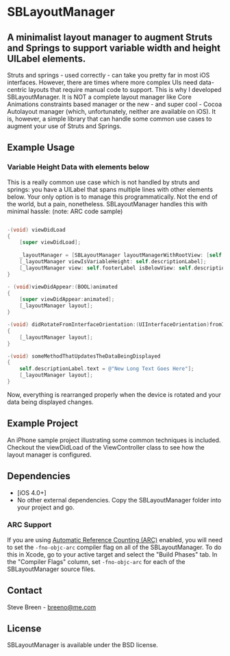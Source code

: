 # SBLayoutManager
## A minimalist layout manager to augment Struts and Springs to support variable width and height UILabel elements.

Struts and springs - used correctly - can take you pretty far in most iOS interfaces.
However, there are times where more complex UIs need data-centric layouts that require manual code to support. 
This is why I developed SBLayoutManager.  It is NOT a complete layout manager like Core Animations constraints based manager or the new - and super cool - Cocoa Autolayout manager (which, unfortunately, neither are available on iOS). It is, however, a simple library that can handle some common use cases to augment your use of Struts and Springs.

## Example Usage

###  Variable Height Data with elements below

This is a really common use case which is not handled by struts and springs: you have a UILabel that spans multiple lines with other elements below.  Your only option is to manage this programmatically. Not the end of the world, but a pain, nonetheless.
SBLayoutManager handles this with minimal hassle: (note: ARC code sample)

``` objective-c

-(void) viewDidLoad
{
	[super viewDidLoad];
	
	_layoutManager = [SBLayoutManager layoutManagerWithRootView: [self view]];
	[_layoutManager viewIsVariableHeight: self.descriptionLabel];
	[_layoutManager view: self.footerLabel isBelowView: self.descriptionLabel];
}

- (void)viewDidAppear:(BOOL)animated
{
    [super viewDidAppear:animated];
	[_layoutManager layout];
}

-(void) didRotateFromInterfaceOrientation:(UIInterfaceOrientation)fromInterfaceOrientation
{
	[_layoutManager layout];
}

-(void) someMethodThatUpdatesTheDataBeingDisplayed
{
	self.descriptionLabel.text = @"New Long Text Goes Here"];
	[_layoutManager layout];
}

```

Now, everything is rearranged properly when the device is rotated and your data being displayed changes.

## Example Project

An iPhone sample project illustrating some common techniques is included.
Checkout the viewDidLoad of the ViewController class to see how the layout manager is configured.

## Dependencies

* [iOS 4.0+]
* No other external dependencies.  Copy the SBLayoutManager folder into your project and go.

### ARC Support

If you are using [Automatic Reference Counting (ARC)](http://clang.llvm.org/docs/AutomaticReferenceCounting.html) enabled, you will need to set the `-fno-objc-arc` compiler flag on all of the SBLayoutManager. To do this in Xcode, go to your active target and select the "Build Phases" tab. In the "Compiler Flags" column, set `-fno-objc-arc` for each of the SBLayoutManager source files.

## Contact

Steve Breen - breeno@me.com

## License

SBLayoutManager is available under the BSD license.
